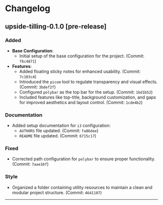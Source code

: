 # Changelog

## upside-tilling-0.1.0 [pre-release]
    
### Added
- **Base Configuration**:
  - Initial setup of the base configuration for the project. (Commit: `f6c4871`)
- **Features**:
  - Added floating sticky notes for enhanced usability. (Commit: `7c103c4`)
  - Introduced the `picom` tool to regulate transparency and visual effects. (Commit: `3bdef2f`)
  - Configured `polybar` as the top bar for the setup. (Commit: `1bd1b52`)
  - Included features like top-title, background customization, and gaps for improved aesthetics and layout control. (Commit: `1cde4b2`)

### Documentation
- Added setup documentation for `i3` configuration:
  - `AUTHORS` file updated. (Commit: `fa86dee`)
  - `README` file updated. (Commit: `6715c17`)

### Fixed
- Corrected path configuration for `polybar` to ensure proper functionality. (Commit: `7aae16f`)

### Style
- Organized a folder containing utility resources to maintain a clean and modular project structure. (Commit: `4641107`)

---
